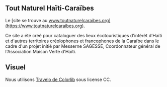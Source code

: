 Tout Naturel Haïti-Caraïbes
-----

Le [site se trouve au www.toutnaturelcaraibes.org](https://www.toutnaturelcaraibes.org).

Ce site a été créé pour cataloguer des lieux écotouristiques d'intérêt d’Haïti et d'autres territoires créolophones et francophones de la Caraïbe dans le cadre d'un projet initié par Messerne SAGESSE, Coordonnateur général de l'Association Maison Verte d'Haïti.

Visuel
-----

Nous utilisons [Travelo de Colorlib](https://preview.colorlib.com/theme/travelo/) sous license CC.
